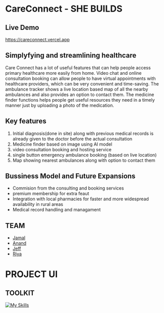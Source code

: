 # CareConnect - SHE BUILDS 

## Live Demo
 https://careconnect.vercel.app
 
## Simplyfying and streamlining healthcare

Care Connect has a lot of useful features that can help people access primary healthcare more easily from home. Video chat and online consultation booking can allow people to have virtual appointments with healthcare providers, which can be very convenient and time-saving. The ambulance tracker shows a live location based map of all the nearby ambulances and also provides an option to contact them. The medicine finder functions helps people get useful resources they need in a timely manner just by uploading a photo of the medication.


## Key features
1. Initial diagnosis(done in site) along with previous medical records is already given to the doctor before the actual consultation
2. Medicine finder based on image using AI model
3. video consultation booking and hosting service
4. single button emergency ambulance booking (based on live location)
5. Map showing nearest ambulances along with option to contact them




## Bussiness Model and Future Expansions
- Commision from the consulting and booking services
- premium membership for extra feaut
- Integration with local pharmacies for faster and more widespread    availability in rural areas
- Medical record handling and managament



## TEAM
- [Jamal](https://github.com/jamaljm)
- [Anand](https://github.com/zodwick)
- [Jeff](https://github.com/jeffprakash)
- [Riya](https://github.com/milkbreadzee)

# PROJECT UI

## TOOLKIT
[![My Skills](https://skillicons.dev/icons?i=nextjs,firebase,tailwind,vercel,tensorflow,css)](https://skillicons.dev)

